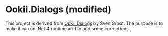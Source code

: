 # Ookii.Dialogs (modified) #

This project is derived from [Ookii.Dialogs](http://www.ookii.org/Software/Dialogs/) by Sven Groot. The purpose is to make it run on .Net 4 runtime and to add some corrections.